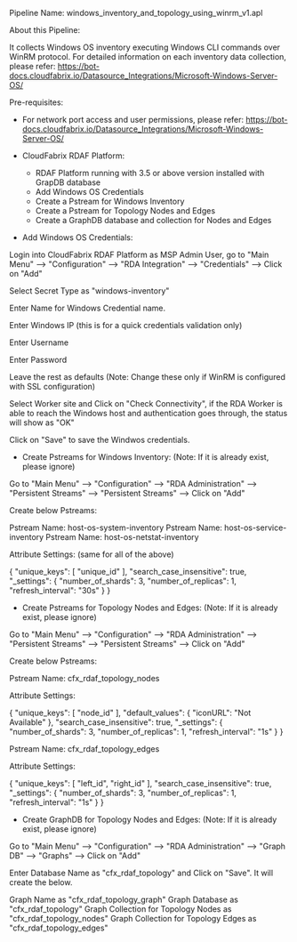Pipeline Name: windows_inventory_and_topology_using_winrm_v1.apl

About this Pipeline:

It collects Windows OS inventory executing Windows CLI commands over WinRM protocol. For detailed information on each inventory data collection, please refer: https://bot-docs.cloudfabrix.io/Datasource_Integrations/Microsoft-Windows-Server-OS/

Pre-requisites:

* For network port access and user permissions, please refer: https://bot-docs.cloudfabrix.io/Datasource_Integrations/Microsoft-Windows-Server-OS/

* CloudFabrix RDAF Platform:

  * RDAF Platform running with 3.5 or above version installed with GrapDB database
  * Add Windows OS Credentials
  * Create a Pstream for Windows Inventory
  * Create a Pstream for Topology Nodes and Edges
  * Create a GraphDB database and collection for Nodes and Edges

* Add Windows OS Credentials:

Login into CloudFabrix RDAF Platform as MSP Admin User, go to "Main Menu" --> "Configuration" --> "RDA Integration" --> "Credentials" --> Click on "Add"

Select Secret Type as "windows-inventory"

Enter Name for Windows Credential name.

Enter Windows IP (this is for a quick credentials validation only)

Enter Username

Enter Password

Leave the rest as defaults (Note: Change these only if WinRM is configured with SSL configuration)

Select Worker site and Click on "Check Connectivity", if the RDA Worker is able to reach the Windows host and authentication goes through, the status will show as "OK"

Click on "Save" to save the Windwos credentials.

* Create Pstreams for Windows Inventory: (Note: If it is already exist, please ignore)

Go to "Main Menu" --> "Configuration" --> "RDA Administration" --> "Persistent Streams" --> "Persistent Streams" --> Click on "Add"

Create below Pstreams:

Pstream Name: host-os-system-inventory
Pstream Name: host-os-service-inventory
Pstream Name: host-os-netstat-inventory

Attribute Settings: (same for all of the above)

  {
    "unique_keys": [
        "unique_id"
    ],
    "search_case_insensitive": true,
    "_settings": {
        "number_of_shards": 3,
        "number_of_replicas": 1,
        "refresh_interval": "30s"
    }
  }

* Create Pstreams for Topology Nodes and Edges: (Note: If it is already exist, please ignore)

Go to "Main Menu" --> "Configuration" --> "RDA Administration" --> "Persistent Streams" --> "Persistent Streams" --> Click on "Add"

Create below Pstreams:

Pstream Name: cfx_rdaf_topology_nodes

Attribute Settings: 

  {
    "unique_keys": [
        "node_id"
    ],
    "default_values": {
        "iconURL": "Not Available"
    },
    "search_case_insensitive": true,
    "_settings": {
        "number_of_shards": 3,
        "number_of_replicas": 1,
        "refresh_interval": "1s"
    }
  }

Pstream Name: cfx_rdaf_topology_edges

Attribute Settings: 

  {
    "unique_keys": [
        "left_id",
        "right_id"
    ],
    "search_case_insensitive": true,
    "_settings": {
        "number_of_shards": 3,
        "number_of_replicas": 1,
        "refresh_interval": "1s"
    }
  }

* Create GraphDB for Topology Nodes and Edges: (Note: If it is already exist, please ignore)

Go to "Main Menu" --> "Configuration" --> "RDA Administration" --> "Graph DB" --> "Graphs" --> Click on "Add"

Enter Database Name as "cfx_rdaf_topology" and Click on "Save". It will create the below.

Graph Name as "cfx_rdaf_topology_graph"
Graph Database as "cfx_rdaf_topology"
Graph Collection for Topology Nodes as "cfx_rdaf_topology_nodes"
Graph Collection for Topology Edges as "cfx_rdaf_topology_edges"

